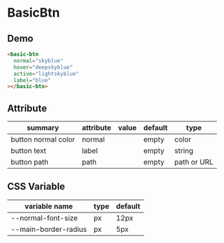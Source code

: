 # BasicBtn

## Demo

```html
<basic-btn
  normal="skyblue"
  hover="deepskyblue"
  active="lightskyblue"
  label="blue"
></basic-btn>
```

## Attribute

| summary             | attribute | value | default | type        |
| ------------------- | --------- | ----- | ------- | ----------- |
| button normal color | normal    |       | empty   | color       |
| button text         | label     |       | empty   | string      |
| button path         | path      |       | empty   | path or URL |

## CSS Variable

| variable name        | type | default |
| -------------------- | ---- | ------- |
| --normal-font-size   | px   | 12px    |
| --main-border-radius | px   | 5px     |
